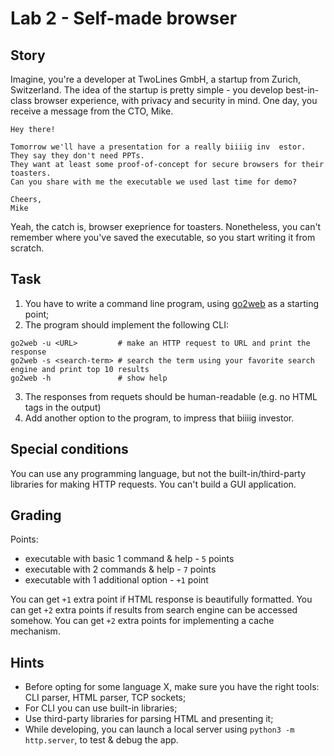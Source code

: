 # Lab 2 - Self-made browser

## Story

Imagine, you're a developer at TwoLines GmbH, a startup from Zurich, Switzerland. The idea of the startup is pretty simple - you develop best-in-class browser experience, with privacy and security in mind. One day, you receive a message from the CTO, Mike.

```
Hey there!

Tomorrow we'll have a presentation for a really biiiig inv  estor.
They say they don't need PPTs.
They want at least some proof-of-concept for secure browsers for their toasters.
Can you share with me the executable we used last time for demo?

Cheers,
Mike
```

Yeah, the catch is, browser exeprience for toasters.
Nonetheless, you can't remember where you've saved the executable, so you start writing it from scratch.

## Task

1. You have to write a command line program, using [go2web](go2web) as a starting point;
2. The program should implement the following CLI:
  ```
  go2web -u <URL>         # make an HTTP request to URL and print the response
  go2web -s <search-term> # search the term using your favorite search engine and print top 10 results
  go2web -h               # show help
  ```
3. The responses from requets should be human-readable (e.g. no HTML tags in the output)
3. Add another option to the program, to impress that biiiig investor.

## Special conditions

You can use any programming language, but not the built-in/third-party libraries for making HTTP requests. You can't build a GUI application.

## Grading

Points:

- executable with basic 1 command & help - `5` points
- executable with 2 commands & help - `7` points
- executable with 1 additional option - `+1` point

You can get `+1` extra point if HTML response is beautifully formatted.
You can get `+2` extra points if results from search engine can be accessed somehow.
You can get `+2` extra points for implementing a cache mechanism.

## Hints

- Before opting for some language X, make sure you have the right tools: CLI parser, HTML parser, TCP sockets;
- For CLI you can use built-in libraries;
- Use third-party libraries for parsing HTML and presenting it;
- While developing, you can launch a local server using `python3 -m http.server`, to test & debug the app.
